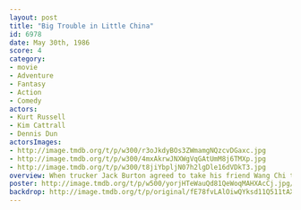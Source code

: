 ```yaml
---
layout: post
title: "Big Trouble in Little China"
id: 6978
date: May 30th, 1986
score: 4
category:
- movie
- Adventure
- Fantasy
- Action
- Comedy
actors:
- Kurt Russell
- Kim Cattrall
- Dennis Dun
actorsImages:
- http://image.tmdb.org/t/p/w300/r3oJkdyBOs3ZWmamgNQzcvDGaxc.jpg
- http://image.tmdb.org/t/p/w300/4mxAkrwJNXWgVqGAtUmM8j6TMXp.jpg
- http://image.tmdb.org/t/p/w300/t8jiYbpljN07h2lgDle16dVDkT3.jpg
overview: When trucker Jack Burton agreed to take his friend Wang Chi to pick up his fiancee at the airport, he never expected to get involved in a supernatural battle between good and evil. Wang's fiancee has emerald green eyes, which make her a perfect target for an immortal sorcerer named Lo Pan and his three invincible cronies. Lo Pan must marry a girl with green eyes so he can regain his physical form.
poster: http://image.tmdb.org/t/p/w500/yorjHTeWauQd81QeWoqMAHXAcCj.jpg/
backdrop: http://image.tmdb.org/t/p/original/fE78fvLAlOiwQYksd11Q511tAXr.jpg
---
```


